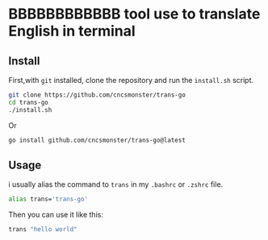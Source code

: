 # BBBBBBBBBBBB tool use to translate English in terminal

## Install

First,with `git` installed, clone the repository and run the `install.sh` script.

```sh
git clone https://github.com/cncsmonster/trans-go
cd trans-go
./install.sh
```

Or 

```sh
go install github.com/cncsmonster/trans-go@latest
```

## Usage

i usually alias the command to `trans` in my `.bashrc` or `.zshrc` file.

```sh
alias trans='trans-go'
```

Then you can use it like this:

```sh
trans "hello world"
```
